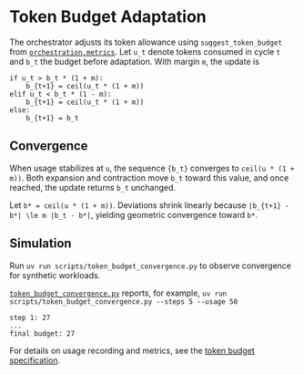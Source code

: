 # Token Budget Adaptation

The orchestrator adjusts its token allowance using
`suggest_token_budget` from
[`orchestration.metrics`](../../src/autoresearch/orchestration/metrics.py).
Let `u_t` denote tokens consumed in cycle `t` and `b_t` the budget before
adaptation. With margin `m`, the update is

```
if u_t > b_t * (1 + m):
    b_{t+1} = ceil(u_t * (1 + m))
elif u_t < b_t * (1 - m):
    b_{t+1} = ceil(u_t * (1 + m))
else:
    b_{t+1} = b_t
```

## Convergence

When usage stabilizes at `u`, the sequence `{b_t}` converges to
`ceil(u * (1 + m))`. Both expansion and contraction move `b_t` toward this
value, and once reached, the update returns `b_t` unchanged.

Let `b* = ceil(u * (1 + m))`. Deviations shrink linearly because
`|b_{t+1} - b*| \le m |b_t - b*|`, yielding geometric convergence toward
`b*`.

## Simulation

Run `uv run scripts/token_budget_convergence.py` to observe convergence
for synthetic workloads.

[`token_budget_convergence.py`](../../scripts/token_budget_convergence.py)
reports, for example,
`uv run scripts/token_budget_convergence.py --steps 5 --usage 50`
```
step 1: 27
...
final budget: 27
```

For details on usage recording and metrics, see the
[token budget specification](../token_budget_spec.md).
